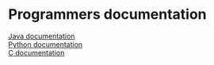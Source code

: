 # Programmers documentation
[Java documentation](JavaDoc/index.html)   
[Python documentation](PythonDoc/index.html)   
[C documentation](CDoc/index.html)   